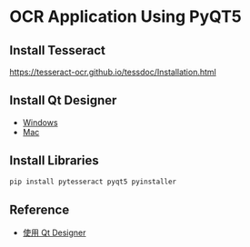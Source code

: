 # OCR Application Using PyQT5

## Install Tesseract

https://tesseract-ocr.github.io/tessdoc/Installation.html

## Install Qt Designer

* [Windows](https://build-system.fman.io/static/public/files/Qt%20Designer%20Setup.exe)
* [Mac](https://build-system.fman.io/static/public/files/Qt%20Designer.dmg)

## Install Libraries

```bash
pip install pytesseract pyqt5 pyinstaller
```

## Reference

* [使用 Qt Designer](https://steam.oxxostudio.tw/category/python/pyqt5/qt-designer.html)